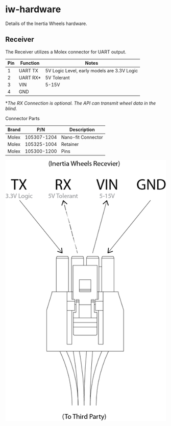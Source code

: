 # iw-hardware

Details of the Inertia Wheels hardware.

## Receiver
The Receiver utilizes a Molex connector for UART output. 

| Pin | Function | Notes       |
|-----|----------|-------------|
| 1   | UART TX  | 5V Logic Level, early models are 3.3V Logic  |
| 2   | UART RX* | 5V Tolerant |
| 3   | VIN      | 5-15V       |
| 4   | GND      |             |

**The RX Connection is optional. The API can transmit wheel data in the blind.*

Connector Parts

| Brand | P/N         | Description        |
|-------|-------------|--------------------|
| Molex | 105307-1204 | Nano-fit Connector |
| Molex | 105325-1004 | Retainer           |
| Molex | 105300-1200 | Pins               |

![RX Pin Out](https://raw.githubusercontent.com/nodofilm/iw-hardware/master/Receiver%20Molex%20Pin%20Out_.png)
